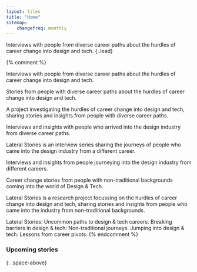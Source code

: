 ```yaml
---
layout: tiles
title: "Home"
sitemap:
    changefreq: monthly
---
```


Interviews with people from diverse career paths about the hurdles of career change into design and tech.
{:.lead}

{% comment %}

Interviews with people from diverse career paths about the hurdles of career change into design and tech.


Stories from people with diverse career paths about the hurdles of career change into design and tech.

A project investigating the hurdles of career change into design and tech, sharing stories and insights from people with diverse career paths.

Interviews and insights with people who arrived into the design industry from diverse career paths.

Lateral Stories is an interview series sharing the journeys of people who came into the design industry from a different career.

Interviews and insights from people journeying into the design industry from different careers.

Career change stories from people with non-traditional backgrounds coming into the world of Design & Tech.

Lateral Stories is a research project focussing on the hurdles of career change into design and tech, sharing stories and insights from people who came into the industry from non-traditional backgrounds.

Lateral Stories: Uncommon paths to design & tech careers.
Breaking barriers in design & tech: Non-traditional journeys.
Jumping into design & tech: Lessons from career pivots.
{% endcomment %}

### Upcoming stories
{: .space-above}